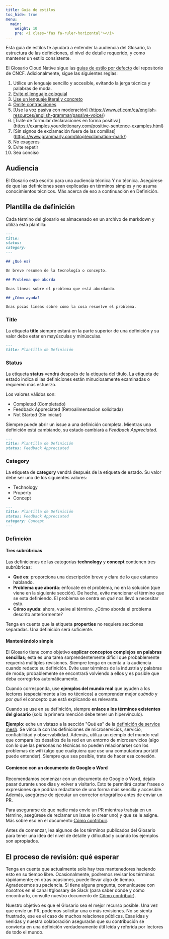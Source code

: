 ```yaml
---
title: Guia de estilos
toc_hide: true
menu:
  main:
    weight: 10
    pre: <i class='fas fa-ruler-horizontal'></i>
---
```


Esta guia de estilos te ayudará a entender la audiencia del Glosario, la estructura de las definiciones, el nivel de detalle requerido, y como mantener un estilo consistente.

El Glosario Cloud Native sigue las [guias de estilo por defecto](https://github.com/cncf/foundation/blob/master/style-guide.md) del repositorio de CNCF. Adicionalmente, sigue las siguientes reglas:

1. Utilice un lenguaje sencillo y accesible, evitando la jerga técnica y palabras de moda.
2. [Evite el lenguaje coloquial](https://en.wikipedia.org/wiki/Colloquialism)
3. [Use un lenguaje literal y concreto](http://guidetogrammar.org/grammar/composition/abstract.htm)
4. [Omite contracciones](https://en.wikipedia.org/wiki/Contraction_(grammar))
5. [Use la voz pasiva con moderación] (https://www.ef.com/ca/english-resources/english-grammar/passive-voice/)
6. [Trate de formular declaraciones en forma positiva] (https://examples.yourdictionary.com/positive-sentence-examples.html)
7. [Sin signos de exclamación fuera de las comillas] (https://www.grammarly.com/blog/exclamation-mark/)
8. No exageres
9. Evite repetir
10. Sea conciso

## Audiencia

El Glosario está escrito para una audiencia técnica Y no técnica. Asegúrese de que las definiciones sean explicadas en términos simples y no asuma conocimientos técnicos. Más acerca de eso a continuación en Definición.

## Plantilla de definición

Cada término del glosario es almacenado en un archivo de markdown y utiliza esta plantilla:

```md
---
title:
status:
category:
---

## ¿Qué es?

Un breve resumen de la tecnología o concepto.

## Problema que aborda

Unas líneas sobre el problema que está abordando.

## ¿Cómo ayuda?

Unas pocas líneas sobre cómo la cosa resuelve el problema.
```

### Title

La etiqueta **title** siempre estará en la parte superior de una definición y su valor debe estar en mayúsculas y minúsculas.

```md
---
title: Plantilla de Definición
```

### Status

La etiqueta **status** vendrá después de la etiqueta del título. La etiqueta de estado indica si las definiciones están minuciosamente examinadas o requieren más esfuerzo.

Los valores válidos son:

- Completed (Completado)
- Feedback Appreciated (Retroalimentacion solicitada)
- Not Started (Sin iniciar)

Siempre puede abrir un issue a una definición completa. Mientras una definición está cambiando, su estado cambiará a *Feedback Appreciated*.

```md
---
title: Plantilla de Definición
status: Feedback Appreciated
```

### Category

La etiqueta de **category** vendrá después de la etiqueta de estado. Su valor debe ser uno de los siguientes valores:

- Technology
- Property
- Concept

```md
---
title: Plantilla de Definición
status: Feedback Appreciated
category: Concept
---
```

### Definición

#### Tres subrúbricas

Las definiciones de las categorías **technology** y **concept** contienen tres subrúbricas:

- **Qué es**: proporciona una descripción breve y clara de lo que estamos hablando.
- **Problema que aborda**: enfocate en el problema, no en la solución (que viene en la siguiente sección). De hecho, evite mencionar el término que se esta definiendo. El problema se centra en *qué* nos llevó a necesitar esto.
- **Cómo ayuda**: ahora, vuelve al término. ¿Cómo aborda el problema descrito anteriormente?

Tenga en cuenta que la etiqueta **properties** no requiere secciones separadas. Una definición será suficiente.

#### Manteniéndolo simple

El Glosario tiene como objetivo **explicar conceptos complejos en palabras sencillas**; esta es una tarea sorprendentemente difícil que probablemente requerirá múltiples revisiones. Siempre tenga en cuenta a la audiencia cuando redacte su definición. Evite usar términos de la industria y palabras de moda; probablemente se encontrará volviendo a ellos y es posible que deba corregirlos automáticamente.

Cuando corresponda, use **ejemplos del mundo real** que ayuden a los lectores (especialmente a los no técnicos) a comprender mejor *cuándo* y *por qué* el concepto que está explicando es relevante.

Cuando se use en su definición, siempre **enlace a los términos existentes del glosario** (solo la primera mención debe tener un hipervínculo).

**Ejemplo**: eche un vistazo a la sección "Qué es" de la [definición de service mesh](https://glossary.cncf.io/service_mesh/). Se vincula con las definiciones de microservicios, servicio, confiabilidad y observabilidad. Además, utiliza un ejemplo del mundo real que compara los desafíos de la red en un entorno de microservicios (algo con lo que las personas no técnicas no pueden relacionarse) con los problemas de wifi (algo que cualquiera que use una computadora portátil puede entender). Siempre que sea posible, trate de hacer esa conexión.

#### Comience con un documento de Google o Word

Recomendamos comenzar con un documento de Google o Word, dejalo pasar durante unos días y volver a visitarlo. Esto te permitirá captar frases o expresiones que podrían redactarse de una forma más sencilla y accesible. Además, asegúrese de ejecutar un corrector ortográfico antes de enviar un PR.

Para asegurarse de que nadie más envíe un PR mientras trabaja en un término, asegúrese de reclamar un issue (o crear uno) y que se le asigne. Más sobre eso en el documento [Cómo contribuir](https://glossary.cncf.io/contribute/).

Antes de comenzar, lea algunos de los términos publicados del Glosario para tener una idea del nivel de detalle y dificultad y cuándo los ejemplos son apropiados.


## El proceso de revisión: qué esperar

Tenga en cuenta que actualmente solo hay tres mantenedores haciendo esto en su tiempo libre. Ocasionalmente, podremos revisar los términos rápidamente; en otras ocasiones, puede llevar algo de tiempo. Agradecemos su paciencia. Si tiene alguna pregunta, comuníquese con nosotros en el canal #glossary de Slack (para saber dónde y cómo encontrarlo, consulte nuestro documento de [Cómo contribuir](https://glossary.cncf.io/contribute/)).

Nuestro objetivo es que el Glosario sea el mejor recurso posible. Una vez que envíe un PR, podemos solicitar una o más revisiones. No se sienta frustrado, ese es el caso de muchos relaciones públicas. Esas idas y venidas y nuestra colaboración asegurarán que su contribución se convierta en una definición verdaderamente útil leída y referida por lectores de todo el mundo.
